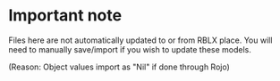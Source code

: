 # Important note

Files here are not automatically updated to or from RBLX place. You will need to manually save/import if you wish to update these models.

(Reason: Object values import as "Nil" if done through Rojo)